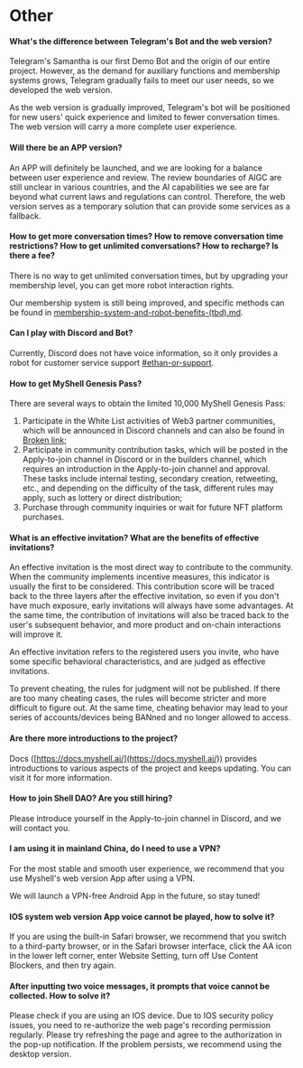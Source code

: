# Other

#### What's the difference between Telegram's Bot and the web version?

Telegram's Samantha is our first Demo Bot and the origin of our entire project. However, as the demand for auxiliary functions and membership systems grows, Telegram gradually fails to meet our user needs, so we developed the web version.

As the web version is gradually improved, Telegram's bot will be positioned for new users' quick experience and limited to fewer conversation times. The web version will carry a more complete user experience.

#### Will there be an APP version?

An APP will definitely be launched, and we are looking for a balance between user experience and review. The review boundaries of AIGC are still unclear in various countries, and the AI capabilities we see are far beyond what current laws and regulations can control. Therefore, the web version serves as a temporary solution that can provide some services as a fallback.

#### How to get more conversation times? How to remove conversation time restrictions? How to get unlimited conversations? How to recharge? Is there a fee?

There is no way to get unlimited conversation times, but by upgrading your membership level, you can get more robot interaction rights.

Our membership system is still being improved, and specific methods can be found in [membership-system-and-robot-benefits-(tbd).md](../product-manual/membership-system-and-robot-benefits-(tbd).md "mention").

#### Can I play with Discord and Bot?

Currently, Discord does not have voice information, so it only provides a robot for customer service support [#ethan-or-support](../product-manual/robot-introduction.md#ethan-or-support "mention").

#### How to get MyShell Genesis Pass?

There are several ways to obtain the limited 10,000 MyShell Genesis Pass:

1. Participate in the White List activities of Web3 partner communities, which will be announced in Discord channels and can also be found in [Broken link](broken-reference "mention");
2. Participate in community contribution tasks, which will be posted in the Apply-to-join channel in Discord or in the builders channel, which requires an introduction in the Apply-to-join channel and approval. These tasks include internal testing, secondary creation, retweeting, etc., and depending on the difficulty of the task, different rules may apply, such as lottery or direct distribution;
3. Purchase through community inquiries or wait for future NFT platform purchases.

#### What is an effective invitation? What are the benefits of effective invitations?

An effective invitation is the most direct way to contribute to the community. When the community implements incentive measures, this indicator is usually the first to be considered. This contribution score will be traced back to the three layers after the effective invitation, so even if you don't have much exposure, early invitations will always have some advantages. At the same time, the contribution of invitations will also be traced back to the user's subsequent behavior, and more product and on-chain interactions will improve it.

An effective invitation refers to the registered users you invite, who have some specific behavioral characteristics, and are judged as effective invitations.

To prevent cheating, the rules for judgment will not be published. If there are too many cheating cases, the rules will become stricter and more difficult to figure out. At the same time, cheating behavior may lead to your series of accounts/devices being BANned and no longer allowed to access.

#### Are there more introductions to the project?

Docs ([https://docs.myshell.ai/](https://docs.myshell.ai/)) provides introductions to various aspects of the project and keeps updating. You can visit it for more information.

#### How to join Shell DAO? Are you still hiring?

Please introduce yourself in the Apply-to-join channel in Discord, and we will contact you.

#### I am using it in mainland China, do I need to use a VPN?

For the most stable and smooth user experience, we recommend that you use Myshell's web version App after using a VPN.

We will launch a VPN-free Android App in the future, so stay tuned!

#### IOS system web version App voice cannot be played, how to solve it?

If you are using the built-in Safari browser, we recommend that you switch to a third-party browser, or in the Safari browser interface, click the AA icon in the lower left corner, enter Website Setting, turn off Use Content Blockers, and then try again.

#### After inputting two voice messages, it prompts that voice cannot be collected. How to solve it?

Please check if you are using an IOS device. Due to IOS security policy issues, you need to re-authorize the web page's recording permission regularly. Please try refreshing the page and agree to the authorization in the pop-up notification. If the problem persists, we recommend using the desktop version.